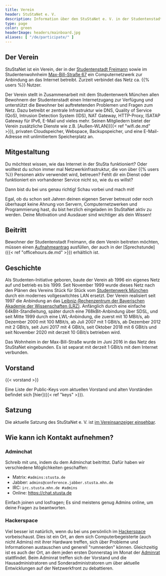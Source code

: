 ```yaml
---
title: Verein
header: StuStaNet e. V.
description: Information über den StuStaNet e. V. in der Studentenstadt Freimann, München
type: page
color: green
headerImage: headers/mainboard.jpg
aliases: [ "/de/participate/" ]
---
```


## Der Verein
StuStaNet ist ein Verein, der in der [Studentenstadt Freimann](https://stusta.de/) sowie im Studentenwohnheim [Max-Bill-Straße 67](https://max-bill.de/) ein Computernetzwerk zur Anbindung an das Internet betreibt. Zurzeit verbindet das Netz ca. {{% users %}} Nutzer.

Der Verein stellt in Zusammenarbeit mit dem Studentenwerk München allen Bewohnern der Studentenstadt einen Internetzugang zur Verfügung und unterstützt die Bewohner bei auftretetenden Problemen und Fragen zum Netz. Dazu betreibt er zentrale Infrastruktur wie DNS, Quality of Service (QoS), Intrusion Detection System (IDS), NAT Gateway, HTTP-Proxy, ISATAP Gateway für IPv6, E-Mail und vieles mehr.
Seinen Mitgliedern bietet der Verein zusätzliche Dienste wie z.B. [Außen-WLAN]({{< ref "wifi.de.md" >}}), privaten Cloudspeicher, Webspace, Backupspeicher, und eine E-Mail-Adresse mit unlimitiertem Speicherplatz an.


## Mitgestaltung
Du möchtest wissen, wie das Internet in der StuSta funktioniert?
Oder wolltest du schon immer mal Netzwerkinfrastruktur, die von über {{% users %}} Personen aktiv verwendet wird, betreuen?
Fehlt dir ein Dienst oder funktioniert ein vorhandener Service nicht so, wie du es willst?

Dann bist du bei uns genau richtig! Schau vorbei und mach mit!

Egal, ob du schon seit Jahren deinen eigenen Server betreust oder noch überhaupt keine Ahnung von Servern, Computernetzwerken und Programmierung hast, du bist herzlich eingeladen im StuStaNet aktiv zu werden. Deine Motivation und Ausdauer sind wichtiger als dein Wissen!


## Beitritt
Bewohner der Studentenstadt Freimann, die dem Verein beitreten möchten, müssen einen [Aufnahmeantrag](https://reg.stustanet.de/) ausfüllen, der auch in der [Sprechstunde]({{< ref "officehours.de.md" >}}) erhältlich ist.


## Geschichte
Als Studenten-Initiative geboren, baute der Verein ab 1996 ein eigenes Netz auf und betrieb es bis 1999. Seit November 1999 wurde dieses Netz nach den Plänen des Vereins Stück für Stück vom [Studentenwerk München](https://www.studentenwerk-muenchen.de/) durch ein modernes vollgeswitchtes LAN ersetzt. Der Verein realisiert seit 1997 die Anbindung an das [Leibniz-Rechenzentrum der Bayerischen Akademie der Wissenschaften (LRZ)](https://www.lrz.de/). Anfänglich durch eine einfache 64kBit-Standleitung, später durch eine 768kBit-Anbindung über SDSL, und seit Mitte 1999 durch eine LWL-Anbindung, die zuerst mit 10 MBit/s, ab Dezember 2000 mit 100 MBit/s, ab Juli 2007 mit 1 GBit/s, ab Dezember 2012 mit 2 GBit/s, seit Juni 2017 mit 4 GBit/s, seit Oktober 2018 mit 6 GBit/s und seit November 2020 mit derzeit 10 GBit/s betrieben wird.

Das Wohnheim in der Max-Bill-Straße wurde im Juni 2016 in das Netz des StuStaNet eingebunden. Es ist separat mit derzeit 1 GBit/s mit dem Internet verbunden.


## Vorstand
{{< vorstand >}}

Eine Liste der Public-Keys vom aktuellen Vorstand und alten Vorständen befindet sich [hier]({{< ref "keys" >}}).



## Satzung
Die aktuelle Satzung des StuStaNet e. V. ist [im Vereinsanzeiger einsehbar](https://vereinsanzeiger.stustanet.de/satzung.pdf).


## Wie kann ich Kontakt aufnehmen?
### Adminchat

Schreib mit uns, indem du dem Adminchat beitrittst.
Dafür haben wir verschiedene Möglichkeiten geschaffen:

* Matrix: `#admins:stusta.de`
* Jabber: `admins@conference.jabber.stusta.mhn.de`
* IRC: `irc.stusta.mhn.de #admins`
* Online: https://chat.stusta.de

Einfach joinen und losfragen; Es sind meistens genug Admins online, um deine Fragen zu beantworten.

### Hackerspace
Viel besser ist natürlich, wenn du bei uns persönlich im [Hackerspace](https://wiki.stusta.de/Hackerspace) vorbeischaust.
Dies ist ein Ort, an dem sich Computerbegeisterte (auch nicht Admins) mit ihrer Hardware treffen, sich über Probleme und Informationen austauschen und generell "rumnerden" können.
Gleichzeitig ist es auch der Ort, an dem jeden ersten Donnerstag im Monat der [Adminrat](https://wiki.stusta.de/Adminrat) stattfindet.
Beim Adminrat treffen sich der Vorstand und die Hausadministratoren und Sonderadministratoren um über aktuelle Entwicklungen auf der Netzwerkfront zu debattieren.
